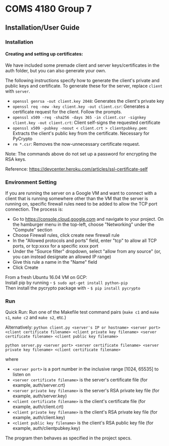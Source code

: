 # COMS 4180 Group 7
## Installation/User Guide

### Installation

#### Creating and setting up certificates:
We have included some premade client and server keys/certificates in the auth folder, but you can also generate your own.

The following instructions specify how to generate the client's private and public keys and certificate. To generate these for the server, replace ``client`` with ``server``.
- ``openssl genrsa -out client.key 2048``: Generates the client's private key
- ``openssl req -new -key client.key -out client.csr``: Generates a certificate request for the client. Follow the prompts.
- ``openssl x509 -req -sha256 -days 365 -in client.csr -signkey client.key -out client.crt``: Client self-signs the requested certificate
- ``openssl x509 -pubkey -noout < client.crt > clientpubkey.pem``: Extracts the client's public key from the certificate. Necessary for PyCrypto
- ``rm *.csr``: Removes the now-unnecessary certificate request.

Note: The commands above do not set up a password for encrypting the RSA keys.

Reference: https://devcenter.heroku.com/articles/ssl-certificate-self

### Environment Setting
If you are running the server on a Google VM and want to connect with a client that is running somewhere other than the VM that the server is running on, specific firewall rules need to be added to allow the TCP port connection. The process is:
- Go to https://console.cloud.google.com and navigate to your project. On the hamburger menu in the top-left, choose "Networking" under the "Compute" section
- Choose Firewall rules, click create new firewall rule 
- In the "Allowed protocols and ports" field, enter "tcp" to allow all TCP ports, or tcp:xxxx for a specific xxxx port
- Under the "Source filter" dropdown, select "allow from any source" (or, you can instead designate an allowed IP range)
- Give this rule a name in the "Name" field
- Click Create

From a fresh Ubuntu 16.04 VM on GCP:</br>
Install pip by running - ``$ sudo apt-get install python-pip``</br>
Then install the pycrypto package with - ``$ pip install pycrypto``

### Run
Quick Run: Run one of the Makefile test command pairs (``make c1`` and ``make s1``, ``make c2`` and ``make s2``, etc.)

Alternatively:
``python client.py <server's IP or hostname> <server port> <client certificate filename> <client private key filename> <server certificate filename> <client public key filename>``

``python server.py <server port> <server certificate filename> <server private key filename> <client certificate filename>``

where 
- ``<server port>`` is a port number in the inclusive range [1024, 65535] to listen on
- ``<server certificate filename>`` is the server's certificate file (for example, auth/server.crt)
- ``<server private key filename>`` is the server's RSA private key file (for example, auth/server.key)
- ``<client certificate filename>`` is the client's certificate file (for example, auth/client.crt)
- ``<client private key filename>`` is the client's RSA private key file (for example, auth/client.key)
- ``<client public key filename>`` is the client's RSA public key file (for example, auth/clientpubkey.key)

The program then behaves as specified in the project specs.

